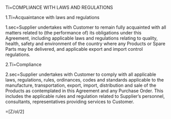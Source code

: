 Ti=COMPLIANCE WITH LAWS AND REGULATIONS

1.Ti=Acquaintance with laws and regulations

1.sec=Supplier undertakes with Customer to remain fully acquainted with all matters related to (the performance of) its obligations under this Agreement, including applicable laws and regulations relating to quality, health, safety and environment of the country where any Products or Spare Parts may be delivered, and applicable export and import control regulations.

2.Ti=Compliance

2.sec=Supplier undertakes with Customer to comply with all applicable laws, regulations, rules, ordinances, codes and standards applicable to the manufacture, transportation, export, import, distribution and sale of the Products as contemplated in this Agreement and any Purchase Order. This includes the applicable rules and regulation related to Supplier’s personnel, consultants, representatives providing services to Customer.

=[Z/ol/2]

